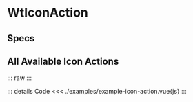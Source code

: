 <script setup>
import Specs from './component-specs.vue';
import ExampleIconAction from './examples/example-icon-action.vue';
</script>

# WtIconAction

## Specs

<Specs />

## All Available Icon Actions

::: raw
<ExampleIconAction/>
:::

::: details Code
<<< ./examples/example-icon-action.vue{js}
:::
